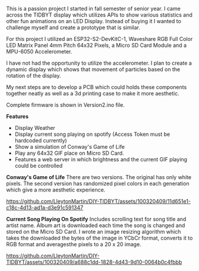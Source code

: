 This is a passion project I started in fall semester of senior year. I came across the TIDBYT display which utilizes APIs to show various statistics and other fun animations on an LED Display. Instead of buying it I wanted to challenge myself and create a prototype that is similar.

For this project I utilized an ESP32-S2-DevKitC-1, Waveshare RGB Full Color LED Matrix Panel 4mm Pitch 64x32 Pixels, a Micro SD Card Module and a MPU-6050 Accelerometer.

I have not had the opportunity to utilize the accelerometer. I plan to create a dynamic display which shows that movement of particles based on the rotation of the display.

My next steps are to develop a PCB which could holds these components together neatly as well as a 3d printing case to make it more aesthetic.

Complete firmware is shown in Version2.ino file.


**Features**
- Display Weather
- Display current song playing on spotify (Access Token must be hardcoded currently)
- Show a simulation of Conway's Game of Life
- Play any 64x32 GIF place on Micro SD Card.
- Features a web server in which brightness and the current GIF playing could be controlled



**Conway's Game of Life**
There are two versions. The original has only white pixels. The second version has randomized pixel colors in each generation which give a more aesthetic experience.

https://github.com/LleytonMartin/DIY-TIDBYT/assets/100320409/11d651e1-c18c-4d13-ad1a-d3e91c591347

**Current Song Playing On Spotify**
Includes scrolling text for song title and artist name.
Album art is downloaded each time the song is changed and stored on the Micro SD Card. I wrote an image resizing algorithm which takes the downloaded the bytes of the image in YCbCr format, converts it to RGB format and averagesthe pixels to a 20 x 20 image.

https://github.com/LleytonMartin/DIY-TIDBYT/assets/100320409/a688c1dd-1828-4d43-9d10-0064b0c4fbbb


